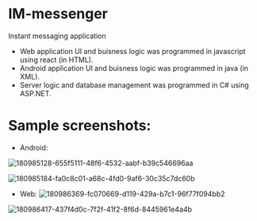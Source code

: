 # IM-messenger
Instant messaging application

- Web application UI and buisness logic was programmed in javascript using react (in HTML).
- Android application UI and buisness logic was programmed in java (in XML).
- Server logic and database management was programmed in C# using ASP.NET.

# Sample screenshots:

- Android:

![180985128-655f5111-48f6-4532-aabf-b39c546696aa](https://user-images.githubusercontent.com/82665056/180987279-0e7e2c12-94d1-412c-91af-1bcbdfc3ded6.png)

![180985184-fa0c8c01-a68c-4fd0-9af6-30c35c7dc60b](https://user-images.githubusercontent.com/82665056/180987291-ebaf3437-3c1f-4bfe-bee9-14a99692d9ad.png)


- Web:
![180986369-fc070669-d119-429a-b7c1-96f77f094bb2](https://user-images.githubusercontent.com/82665056/180987350-46121781-606d-4641-94bc-4db941d9c7f3.png)

![180986417-437f4d0c-7f2f-41f2-8f6d-8445961e4a4b](https://user-images.githubusercontent.com/82665056/180987359-63212c1b-a058-49c7-9bc2-253749e51ed2.png)

